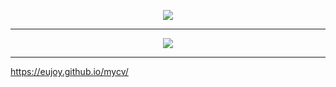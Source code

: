 <p align="center">
  <img src="https://github-readme-stats.vercel.app/api?username=eujoy&theme=dark&show_icons=true&count_private=true"/>
</p>

----

<p align="center">
  <img src="https://github-readme-stats.vercel.app/api/top-langs/?username=eujoy&theme=dark"/>
</p>


----

https://eujoy.github.io/mycv/

<!--
**eujoy/eujoy** is a ✨ _special_ ✨ repository because its `README.md` (this file) appears on your GitHub profile.

Here are some ideas to get you started:

- 🔭 I’m currently working on ...
- 🌱 I’m currently learning ...
- 👯 I’m looking to collaborate on ...
- 🤔 I’m looking for help with ...
- 💬 Ask me about ...
- 📫 How to reach me: ...
- 😄 Pronouns: ...
- ⚡ Fun fact: ...
-->
